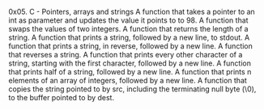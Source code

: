 0x05. C - Pointers, arrays and strings
A function that takes a pointer to an int as parameter and updates the value it points to to 98.
A function that swaps the values of two integers.
A function that returns the length of a string.
A function that prints a string, followed by a new line, to stdout.
A function that prints a string, in reverse, followed by a new line.
A function that reverses a string.
A function that prints every other character of a string, starting with the first character, followed by a new line.
A function that prints half of a string, followed by a new line.
A function that prints n elements of an array of integers, followed by a new line.
A function that copies the string pointed to by src, including the terminating null byte (\0), to the buffer pointed to by dest.
